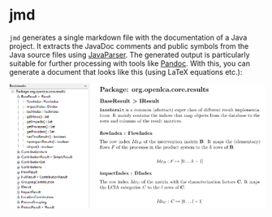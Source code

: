 # jmd
`jmd` generates a single markdown file with the documentation of a Java project.
It extracts the JavaDoc comments and public symbols from the Java source files
using [JavaParser](https://github.com/javaparser/javaparser). The generated
output is particularly suitable for further processing with tools like
[Pandoc](https://pandoc.org/). With this, you can generate a document that looks
like this (using LaTeX equations etc.):

![](example.png)
 